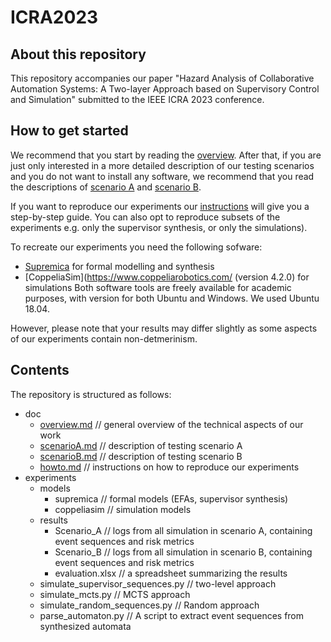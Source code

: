 # ICRA2023

## About this repository
This repository accompanies our paper "Hazard Analysis of Collaborative Automation Systems: A Two-layer Approach based on Supervisory Control and Simulation" submitted to the IEEE ICRA 2023 conference.

## How to get started

We recommend that you start by reading the [overview](doc/00_overview.md). After that, if you are just only interested in a more detailed description of our testing scenarios and you do not want to install any software, we recommend that you read the descriptions of [scenario A](doc/02_scenarioA.md) and [scenario B](doc/03_scenarioB.md).

If you want to reproduce our experiments our [instructions](doc/01_howto.md) will give you a step-by-step guide. You can also opt to reproduce subsets of the experiments e.g. only the supervisor synthesis, or only the simulations).

To recreate our experiments you need the following sofware:
- [Supremica](http://supremica.org/) for formal modelling and synthesis
- [CoppeliaSim](https://www.coppeliarobotics.com/ (version 4.2.0) for simulations
Both software tools are freely available for academic purposes, with version for both Ubuntu and Windows. We used Ubuntu 18.04.

However, please note that your results may differ slightly as some aspects of our experiments contain non-detmerinism.

## Contents
The repository is structured as follows:
- doc
  - [overview.md](doc/00_overview.md) // general overview of the technical aspects of our work
  - [scenarioA.md](doc/02_scenarioA.md) // description of testing scenario A
  - [scenarioB.md](doc/03_scenarioB.md) // description of testing scenario B
  - [howto.md](doc/01_howto.md) // instructions on how to reproduce our experiments
- experiments
  - models
    - supremica // formal models (EFAs, supervisor synthesis)
    - coppeliasim // simulation models
  - results
    - Scenario_A // logs from all simulation in scenario A, containing event sequences and risk metrics
    - Scenario_B // logs from all simulation in scenario B, containing event sequences and risk metrics
    - evaluation.xlsx // a spreadsheet summarizing the results
  - simulate_supervisor_sequences.py // two-level approach
  - simulate_mcts.py // MCTS approach 
  - simulate_random_sequences.py // Random approach
  - parse_automaton.py // A script to extract event sequences from synthesized automata
